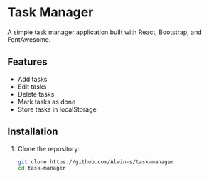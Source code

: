 # Task Manager

A simple task manager application built with React, Bootstrap, and FontAwesome.

## Features

- Add tasks
- Edit tasks
- Delete tasks
- Mark tasks as done
- Store tasks in localStorage

## Installation

1. Clone the repository:
   ```bash
   git clone https://github.com/Alwin-s/task-manager
   cd task-manager
